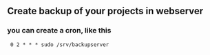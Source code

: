 ## Create backup of your projects in webserver ##

### you can create a cron, like this ###

```
 0 2 * * * sudo /srv/backupserver
```
